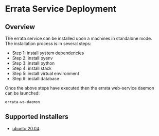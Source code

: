 # Errata Service Deployment

## Overview

The errata service can be installed upon a machines in standalone mode.  The installation process is in several steps:

- Step 1: install system dependencies
- Step 2: install pyenv
- Step 3: install python
- Step 4: install stack
- Step 5: install virtual environment
- Step 6: install database

Once the above steps have executed then the errata web-service daemon can be launched: 

```
errata-ws-daemon
```

## Supported installers

- [ubuntu 20.04](https://github.com/ES-DOC/devops/blob/main/setups/ubuntu/errata/workflow.md)
